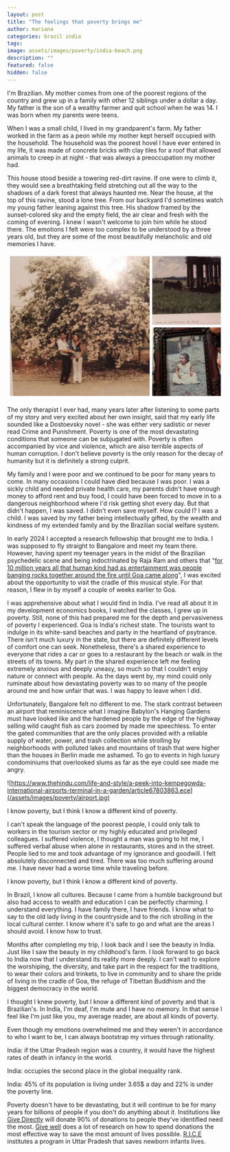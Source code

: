 ```yaml
---
layout: post
title: "The feelings that poverty brings me"
author: mariana
categories: brazil india
tags: 
image: assets/images/poverty/india-beach.png
description: ""
featured: false
hidden: false
---
```


I'm Brazilian. My mother comes from one of the poorest regions of the country and grew up in a family with other 12 siblings under a dollar a day. My father is the son of a wealthy farmer and quit school when he was 14. I was born when my parents were teens.

When I was a small child, I lived in my grandparent's farm. My father worked in the farm as a peon while my mother kept herself occupied with the household. The household was the poorest hovel I have ever entered in my life, it was made of concrete bricks with clay tiles for a roof that allowed animals to creep in at night - that was always a preoccupation my mother had.

This house stood beside a towering red-dirt ravine. If one were to climb it, they would see a breathtaking field stretching out all the way to the shadows of a dark forest that always haunted me. Near the house, at the top of this ravine, stood a lone tree. From our backyard I'd sometimes watch my young father leaning against this tree. His shadow framed by the sunset-colored sky and the empty field, the air clear and fresh with the coming of evening. I knew I wasn't welcome to join him while he stood there. The emotions I felt were too complex to be understood by a three years old, but they are some of the most beautifully melancholic and old memories I have.

![My Image](/assets/images/poverty/fazenda.JPG)

The only therapist I ever had, many years later after listening to some parts of my story and very excited about her own insight, said that my early life sounded like a Dostoevsky novel - she was either very sadistic or never read Crime and Punishment. Poverty is one of the most devastating conditions that someone can be subjugated with. Poverty is often accompanied by vice and violence, which are also terrible aspects of human corruption. I don't believe poverty is the only reason for the decay of humanity but it is definitely a strong culprit.

My family and I were poor and we continued to be poor for many years to come. In many occasions I could have died because I was poor. I was a sickly child and needed private health care, my parents didn't have enough money to afford rent and buy food, I could have been forced to move in to a dangerous neighborhood where I'd risk getting shot every day. But that didn't happen, I was saved. I didn't even save myself. How could I? I was a child. I was saved by my father being intellectually gifted, by the wealth and kindness of my extended family and by the Brazilian social welfare system. 

In early 2024 I accepted a research fellowship that brought me to India. I was supposed to fly straight to Bangalore and meet my team there. However, having spent my teenager years in the midst of the Brazilian psychedelic scene and being indoctrinated by Raja Ram and others that "[for 10 million years all that human kind had as entertainment was people banging rocks together around the fire until Goa came along](https://www.youtube.com/watch?v=f240wSdtXAE)", I was excited about the opportunity to visit the cradle of this musical style. For that reason, I flew in by myself a couple of weeks earlier to Goa.

I was apprehensive about what I would find in India. I've read all about it in my development economics books, I watched the classes, I grew up in poverty. Still, none of this had prepared me for the depth and pervasiveness of poverty I experienced. Goa is India's richest state. The tourists want to indulge in its white-sand beaches and party in the heartland of psytrance. There isn't much luxury in the state, but there are definitely different levels of comfort one can seek. Nonetheless, there's a shared experience to everyone that rides a car or goes to a restaurant by the beach or walk in the streets of its towns. My part in the shared experience left me feeling extremely anxious and deeply uneasy, so much so that I couldn't enjoy nature or connect with people. As the days went by, my mind could only ruminate about how devastating poverty was to so many of the people around me and how unfair that was. I was happy to leave when I did.

Unfortunately, Bangalore felt no different to me. The stark contrast between an airport that reminiscence what I imagine Babylon's Hanging Gardens must have looked like and the hardened people by the edge of the highway selling wild caught fish as cars zoomed by made me speechless. To enter the gated communities that are the only places provided with a reliable supply of water, power, and trash collection while strolling by neighborhoods with polluted lakes and mountains of trash that were higher than the houses in Berlin made me ashamed. To go to events in high luxury condominiums that overlooked slums as far as the eye could see made me angry.

![https://www.thehindu.com/life-and-style/a-peek-into-kempegowda-international-airports-terminal-in-a-garden/article67803863.ece](/assets/images/poverty/airport.jpg)

I know poverty, but I think I know a different kind of poverty.

I can't speak the language of the poorest people, I could only talk to workers in the tourism sector or my highly educated and privileged colleagues. I suffered violence, I thought a man was going to hit me, I suffered verbal abuse when alone in restaurants, stores and in the street. People lied to me and took advantage of my ignorance and goodwill. I felt absolutely disconnected and tired. There was too much suffering around me. I have never had a worse time while traveling before.

I know poverty, but I think I know a different kind of poverty.

In Brazil, I know all cultures. Because I came from a humble background but also had access to wealth and education I can be perfectly charming. I understand everything. I have family there, I have friends. I know what to say to the old lady living in the countryside and to the rich strolling in the local cultural center. I know where it's safe to go and what are the areas I should avoid. I know how to trust.

Months after completing my trip, I look back and I see the beauty in India. Just like I saw the beauty in my childhood's farm. I look forward to go back to India now that I understand its reality more deeply. I can't wait to explore the worshiping, the diversity, and take part in the respect for the traditions, to wear their colors and trinkets, to live in community and to share the pride of living in the cradle of Goa, the refuge of Tibettan Buddhism and the biggest democracy in the world.

I thought I knew poverty, but I know a different kind of poverty and that is Brazilian's. In India, I'm deaf, I'm mute and I have no memory. In that sense I feel like I'm just like you, my average reader, are about all kinds of poverty.

Even though my emotions overwhelmed me and they weren't in accordance to who I want to be, I can always bootstrap my virtues through rationality.

India: if the Uttar Pradesh region was a country, it would have the highest rates of death in infancy in the world.

India: occupies the second place in the global inequality rank.

India: 45% of its population is living under 3.65$ a day and 22% is under the poverty line.

Poverty doesn't have to be devastating, but it will continue to be for many years for billions of people if you don't do anything about it. Institutions like [Give Directly](givedirectly.org) will donate 90% of donations to people they've identified need the most. [Give well](https://www.givewell.org/) does a lot of research on how to spend donations the most effective way to save the most amount of lives possible. [R.I.C.E](https://riceinstitute.org/) institutes a program in Uttar Pradesh that saves newborn infants lives.
